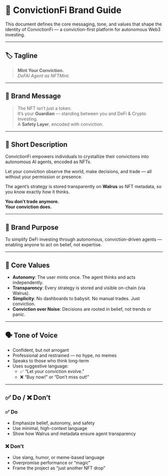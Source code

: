 # 📘 ConvictionFi Brand Guide

This document defines the core messaging, tone, and values that shape the identity of ConvictionFi — a conviction-first platform for autonomous Web3 investing.

---

## 🏷️ Tagline

> **Mint Your Conviction.**  
> _DeFAI Agent as NFTMint._

---

## 📣 Brand Message

> The NFT isn’t just a token.  
> It’s your **Guardian** — standing between you and DeFi & Crypto Investing.  
> A **Safety Layer**, encoded with conviction.

---

## 📝 Short Description

ConvictionFi empowers individuals to crystallize their convictions into autonomous AI agents, encoded as NFTs.

Let your conviction observe the world, make decisions, and trade — all without your permission or presence.

The agent’s strategy is stored transparently on **Walrus** as NFT metadata, so you know exactly how it thinks.

**You don’t trade anymore.**  
**Your conviction does.**

---

## 🚀 Brand Purpose

To simplify DeFi investing through autonomous, conviction-driven agents —  
enabling anyone to act on belief, not expertise.

---

## 🧭 Core Values

- **Autonomy**: The user mints once. The agent thinks and acts independently.
- **Transparency**: Every strategy is stored and visible on-chain (via Walrus).
- **Simplicity**: No dashboards to babysit. No manual trades. Just conviction.
- **Conviction over Noise**: Decisions are rooted in belief, not trends or panic.

---

## 🗣 Tone of Voice

- Confident, but not arrogant
- Professional and restrained — no hype, no memes
- Speaks to those who think long-term
- Uses suggestive language:
  - ✅ “Let your conviction evolve.”
  - ❌ “Buy now!” or “Don’t miss out!”

---

## ✅ Do / ❌ Don’t

### ✅ Do

- Emphasize belief, autonomy, and safety
- Use minimal, high-context language
- Show how Walrus and metadata ensure agent transparency

### ❌ Don’t

- Use slang, humor, or meme-based language
- Overpromise performance or “magic”
- Frame the project as “just another NFT drop”
